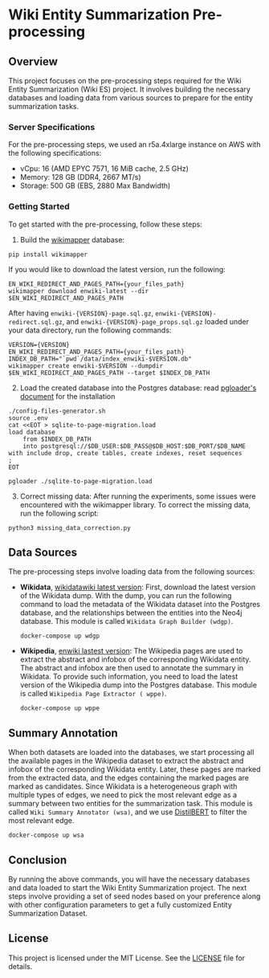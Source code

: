 # Wiki Entity Summarization Pre-processing

## Overview

This project focuses on the pre-processing steps required for the Wiki Entity Summarization (Wiki ES) project. It
involves building the necessary databases and loading data from various sources to prepare for the entity summarization
tasks.

### Server Specifications

For the pre-processing steps, we used an r5a.4xlarge instance on AWS with the following specifications:

- vCpu: 16 (AMD EPYC 7571, 16 MiB cache, 2.5 GHz)
- Memory: 128 GB (DDR4, 2667 MT/s)
- Storage: 500 GB (EBS, 2880 Max Bandwidth)

### Getting Started

To get started with the pre-processing, follow these steps:

1. Build the [wikimapper](https://github.com/jcklie/wikimapper) database:

```shell
pip install wikimapper
````

If you would like to download the latest version, run the following:

```shell
EN_WIKI_REDIRECT_AND_PAGES_PATH={your_files_path}
wikimapper download enwiki-latest --dir $EN_WIKI_REDIRECT_AND_PAGES_PATH
```

After having `enwiki-{VERSION}-page.sql.gz`, `enwiki-{VERSION}-redirect.sql.gz`,
and `enwiki-{VERSION}-page_props.sql.gz` loaded under your data directory, run the following commands:

```shell
VERSION={VERSION}
EN_WIKI_REDIRECT_AND_PAGES_PATH={your_files_path}
INDEX_DB_PATH="`pwd`/data/index_enwiki-$VERSION.db"
wikimapper create enwiki-$VERSION --dumpdir $EN_WIKI_REDIRECT_AND_PAGES_PATH --target $INDEX_DB_PATH
```

2. Load the created database into the Postgres database:
   read [pgloader's document](https://pgloader.readthedocs.io/en/latest/install.html) for the installation

```shell
./config-files-generator.sh
source .env
cat <<EOT > sqlite-to-page-migration.load
load database
    from $INDEX_DB_PATH
    into postgresql://$DB_USER:$DB_PASS@$DB_HOST:$DB_PORT/$DB_NAME
with include drop, create tables, create indexes, reset sequences
;
EOT

pgloader ./sqlite-to-page-migration.load
```

3. Correct missing data: After running the experiments, some issues were encountered with the wikimapper library.
   To correct the missing data, run the following script:

```shell 
python3 missing_data_correction.py
```

## Data Sources

The pre-processing steps involve loading data from the following sources:

- **Wikidata**, [wikidatawiki latest version](https://dumps.wikimedia.org/wikidatawiki/latest/):
  First, download the latest version of the Wikidata dump. With the dump, you can run the following command to load the
  metadata of the Wikidata dataset into the Postgres database, and the relationships between the entities into the Neo4j
  database. This module is called `Wikidata Graph Builder (wdgp)`.
  ```shell
  docker-compose up wdgp
  ```
- **Wikipedia**, [enwiki lastest version](https://dumps.wikimedia.org/enwiki/latest/):
  The Wikipedia pages are used to extract the abstract and infobox of the corresponding Wikidata entity. The abstract
  and infobox are then used to annotate the summary in Wikidata. To provide such information, you need to load the
  latest version of the Wikipedia dump into the Postgres database. This module is called `Wikipedia Page Extractor (
  wppe)`.
    ```shell
    docker-compose up wppe
    ```

## Summary Annotation

When both datasets are loaded into the databases, we start processing all the available pages in the Wikipedia dataset
to extract the abstract and infobox of the corresponding Wikidata entity. Later, these pages are marked from the
extracted data, and the edges containing the marked pages are marked as candidates. Since Wikidata is a heterogeneous
graph with multiple types of edges, we need to pick the most relevant edge as a summary between two entities for the
summarization task. This module is called `Wiki Summary Annotator (wsa)`, and we
use [DistilBERT](https://arxiv.org/abs/1910.01108)  to filter the most relevant edge.

```shell
docker-compose up wsa
```

## Conclusion

By running the above commands, you will have the necessary databases and data loaded to start the Wiki Entity
Summarization project. The next steps involve providing a set of seed nodes based on your preference along with other
configuration parameters to get a fully customized Entity Summarization Dataset.

## License

This project is licensed under the MIT License. See the [LICENSE](LICENSE) file for details.
